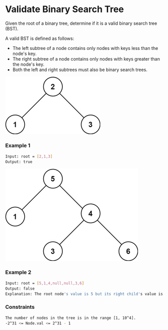 # Validate Binary Search Tree

Given the root of a binary tree, determine if it is a valid binary search tree (BST).

A valid BST is defined as follows:

- The left subtree of a node contains only nodes with keys less than the node's key.
- The right subtree of a node contains only nodes with keys greater than the node's key.
- Both the left and right subtrees must also be binary search trees.

[![tree1](tree1.jpg)]()
### Example 1
```sh
Input: root = [2,1,3]
Output: true
```

[![tree2](tree2.jpg)]()
### Example 2
```sh
Input: root = [5,1,4,null,null,3,6]
Output: false
Explanation: The root node's value is 5 but its right child's value is 4.
```

### Constraints
```sh
The number of nodes in the tree is in the range [1, 10^4].
-2^31 <= Node.val <= 2^31 - 1
```
